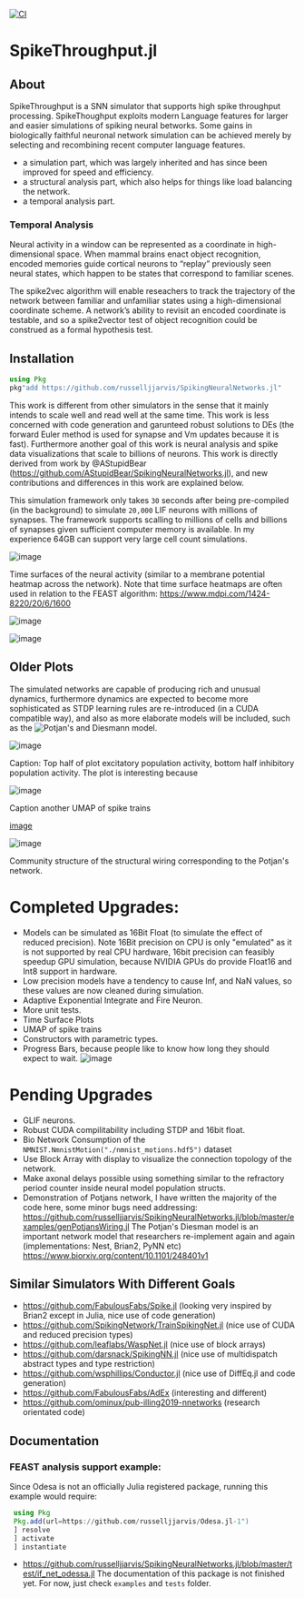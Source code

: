 
[![CI](https://github.com/russelljjarvis/SpikingNeuralNetworks.jl/actions/workflows/ci.yml/badge.svg)](https://github.com/russelljjarvis/SpikingNeuralNetworks.jl/actions/workflows/ci.yml)

# SpikeThroughput.jl

## About
SpikeThroughput is a SNN simulator that supports high spike throughput processing. SpikeThoughput exploits modern Language features for larger and easier simulations of spiking neural betworks. Some gains in biologically faithful neuronal network simulation can be achieved merely by selecting and recombining recent computer language features. 

* a simulation part, which was largely inherited and has since been improved for speed and efficiency.
* a structural analysis part, which also helps for things like load balancing the network.
* a temporal analysis part.

### Temporal Analysis
Neural activity in a window can be represented as a coordinate in high-dimensional space. When mammal brains enact object recognition, encoded memories guide cortical neurons to “replay” previously seen neural states, which happen to be states that correspond to familiar scenes. 

The spike2vec algorithm will enable reseachers to track the trajectory of the network between familiar and unfamiliar states using a high-dimensional coordinate scheme. A network’s ability to revisit an encoded coordinate is testable, and so a spike2vector test of object recognition could be construed as a formal hypothesis test. 


## Installation

```julia
using Pkg
pkg"add https://github.com/russelljjarvis/SpikingNeuralNetworks.jl"
```
This work is different from other simulators in the sense that it mainly intends to scale well and read well at the same time. This work is less concerned with code generation and garunteed robust solutions to DEs (the forward Euler method is used for synapse and Vm updates because it is fast). Furthermore another goal of this work is neural analysis and spike data visualizations that scale to billions of neurons. This work is directly derived from work by @AStupidBear (https://github.com/AStupidBear/SpikingNeuralNetworks.jl), and new contributions and differences in this work are explained below.

This simulation framework only takes `30` seconds after being pre-compiled (in the background) to simulate `20,000` LIF neurons with millions of synapses.
The framework supports scalling to millions of cells and billions of synapses given sufficient computer memory is available. In my experience 64GB can support very large cell count simulations.

![image](https://user-images.githubusercontent.com/7786645/228764232-b6818524-ea31-461f-913d-5e50196a2a6f.png)

Time surfaces of the neural activity (similar to a membrane potential heatmap across the network). Note that time surface heatmaps are often used in relation to the FEAST algorithm:  https://www.mdpi.com/1424-8220/20/6/1600

![image](https://user-images.githubusercontent.com/7786645/228764258-4da67dfe-1e8b-4a30-97eb-724a9e7dd683.png)

![image](https://user-images.githubusercontent.com/7786645/228764191-10262134-8602-4c7c-81ae-57e0c7ca871c.png)


## Older Plots


The simulated networks are capable of producing rich and unusual dynamics, furthermore dynamics are expected to become more sophisticated as STDP learning rules are re-introduced (in a CUDA compatible way), and also as more elaborate models will be included, such as the ![Potjan's and Diesmann model](https://github.com/russelljjarvis/SpikingNeuralNetworks.jl/blob/master/examples/genPotjansWiring.jl).

![image](https://user-images.githubusercontent.com/7786645/227809116-d7180fbd-e937-4bdb-bb0d-77645c1eb284.png)

Caption: Top half of plot excitatory population activity, bottom half inhibitory population activity. The plot is interesting because 


![image](https://user-images.githubusercontent.com/7786645/228695786-d496ce45-8df2-401f-a72c-ec48b8281d83.png)


Caption another UMAP of spike trains

[image](https://user-images.githubusercontent.com/7786645/231696958-d51206c1-825b-45f0-8b5e-e17af6a66c22.png)


![image](https://user-images.githubusercontent.com/7786645/231696944-f13de2dd-5bf6-4ee6-aaf7-718840626215.png)

Community structure of the structural wiring corresponding to the Potjan's network.


# Completed Upgrades:

* Models can be simulated as 16Bit Float (to simulate the effect of reduced precision). Note 16Bit precision on CPU is only "emulated" as it is not supported by real CPU hardware, 16bit precision can feasibly speedup GPU simulation, because NVIDIA GPUs do provide Float16 and Int8 support in hardware.
* Low precision models have a tendency to cause Inf, and NaN values, so these values are now cleaned during simulation.
* Adaptive Exponential Integrate and Fire Neuron.
* More unit tests.
* Time Surface Plots
* UMAP of spike trains
* Constructors with parametric types.
* Progress Bars, because people like to know how long they should expect to wait.
![image](https://user-images.githubusercontent.com/7786645/227809077-b7b19bf0-cffc-493f-9d28-2034d1bdf038.png)

# Pending Upgrades
* GLIF neurons.
* Robust CUDA compilitability including STDP and 16bit float.
* Bio Network Consumption of the ```NMNIST.NmnistMotion("./nmnist_motions.hdf5")``` dataset
* Use Block Array with display to visualize the connection topology of the network.
* Make axonal delays possible using something similar to the refractory period counter inside neural model population structs.
* Demonstration of Potjans network, I have written the majority of the code here, some minor bugs need addressing: https://github.com/russelljjarvis/SpikingNeuralNetworks.jl/blob/master/examples/genPotjansWiring.jl
The Potjan's Diesman model is an important network model that researchers re-implement again and again (implementations: Nest, Brian2, PyNN etc)
https://www.biorxiv.org/content/10.1101/248401v1

## Similar Simulators With Different Goals

* https://github.com/FabulousFabs/Spike.jl (looking very inspired by Brian2 except in Julia, nice use of code generation)
* https://github.com/SpikingNetwork/TrainSpikingNet.jl (nice use of CUDA and reduced precision types)
* https://github.com/leaflabs/WaspNet.jl (nice use of block arrays)
* https://github.com/darsnack/SpikingNN.jl (nice use of multidispatch abstract types and type restriction)
* https://github.com/wsphillips/Conductor.jl (nice use of DiffEq.jl and code generation)
* https://github.com/FabulousFabs/AdEx (interesting and different)
* https://github.com/ominux/pub-illing2019-nnetworks (research orientated code)


## Documentation
### FEAST analysis support example:
 Since Odesa is not an officially Julia registered package, running this example would require:
```julia 
 using Pkg
 Pkg.add(url=https://github.com/russelljjarvis/Odesa.jl-1")
 ] resolve
 ] activate
 ] instantiate
```
* https://github.com/russelljjarvis/SpikingNeuralNetworks.jl/blob/master/test/if_net_odessa.jl
The documentation of this package is not finished yet. For now, just check `examples` and `tests` folder.
